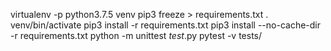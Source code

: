 virtualenv -p python3.7.5 venv
pip3 freeze > requirements.txt
. venv/bin/activate
pip3 install -r requirements.txt
pip3 install --no-cache-dir -r requirements.txt
python -m unittest *test*.py
pytest -v tests/